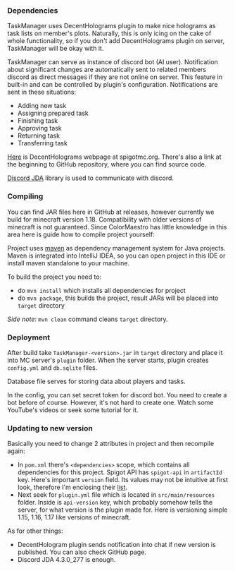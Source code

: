 ### Dependencies
TaskManager uses DecentHolograms plugin to make nice holograms as task lists on member's plots. Naturally, this is only icing
on the cake of whole functionality, so if you don't add DecentHolograms plugin on server, TaskManager will be okay with it.

TaskManager can serve as instance of discord bot (AI user). Notification about significant changes are automatically sent
to related members discord as direct messages if they are not online on server. This feature in built-in and can be
controlled by plugin's configuration. Notifications are sent in these situations:

- Adding new task
- Assigning prepared task
- Finishing task
- Approving task
- Returning task
- Transferring task

[Here](https://www.spigotmc.org/resources/decentholograms-1-8-1-20-1-papi-support-no-dependencies.96927/) is DecentHolograms
webpage at spigotmc.org. There's also a link at the beginning to GitHub repository, where you can find source code.

[Discord JDA](https://github.com/DV8FromTheWorld/JDA) library is used to communicate with discord.

### Compiling
You can find JAR files here in GitHub at releases, however currently we build for minecraft version 1.18. Compatibility
with older versions of minecraft is not guaranteed. Since ColorMaestro has little knowledge in this area here is guide
how to compile project yourself:

Project uses [maven](https://maven.apache.org/) as dependency management system for Java projects.
Maven is integrated into IntelliJ IDEA, so you can open project in this IDE or install maven standalone to your machine.

To build the project you need to:

- do `mvn install` which installs all dependencies for project
- do `mvn package`, this builds the project, result JARs will be placed into `target` directory

*Side note:* `mvn clean` command cleans `target` directory.

### Deployment

After build take `TaskManager-<version>.jar` in `target` directory and place it into MC server's `plugin` folder.
When the server starts, plugin creates `config.yml` and `db.sqlite` files.

Database file serves for storing data about players and tasks.

In the config, you can set secret token for discord bot. You need to create a bot before of course. However, it's not
hard to create one. Watch some YouTube's videos or seek some tutorial for it.

### Updating to new version

Basically you need to change 2 attributes in project and then recompile again:
- In `pom.xml` there's `<dependencies>` scope, which contains all dependencies for this project.
  Spigot API has `spigot-api` in `artifactId` key. Here's important `version` field. Its values may not be intuitive
  at first look, therefore I'm enclosing their [list](https://hub.spigotmc.org/nexus/content/repositories/snapshots/org/spigotmc/spigot-api/).
- Next seek for `plugin.yml` file which is located in `src/main/resources` folder.
  Inside is `api-version` key, which probably somehow tells the server, for what version is the plugin made for.
  Here is versioning simple 1.15, 1.16, 1.17 like versions of minecraft.

As for other things:
- DecentHologram plugin sends notification into chat if new version is published. You can also check GitHub page.
- Discord JDA 4.3.0_277 is enough.
